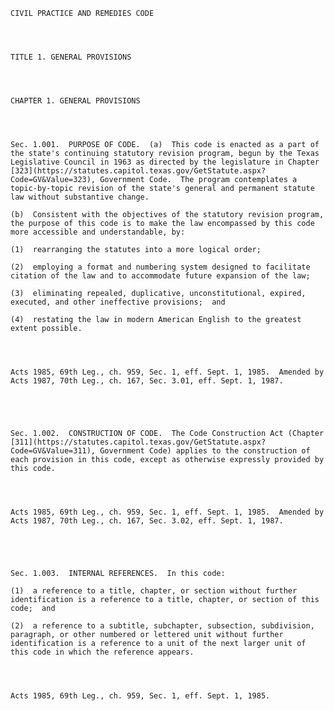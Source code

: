 ﻿
    
    
    	
    					
    
    
    CIVIL PRACTICE AND REMEDIES CODE
    
      
    
    
    TITLE 1. GENERAL PROVISIONS
    
      
    
    
    CHAPTER 1. GENERAL PROVISIONS
    
      
    
    
    Sec. 1.001.  PURPOSE OF CODE.  (a)  This code is enacted as a part of the state's continuing statutory revision program, begun by the Texas Legislative Council in 1963 as directed by the legislature in Chapter [323](https://statutes.capitol.texas.gov/GetStatute.aspx?Code=GV&Value=323), Government Code.  The program contemplates a topic-by-topic revision of the state's general and permanent statute law without substantive change.
    
    (b)  Consistent with the objectives of the statutory revision program, the purpose of this code is to make the law encompassed by this code more accessible and understandable, by:
    
    (1)  rearranging the statutes into a more logical order;
    
    (2)  employing a format and numbering system designed to facilitate citation of the law and to accommodate future expansion of the law;
    
    (3)  eliminating repealed, duplicative, unconstitutional, expired, executed, and other ineffective provisions;  and
    
    (4)  restating the law in modern American English to the greatest extent possible.
    
    
    
    
    Acts 1985, 69th Leg., ch. 959, Sec. 1, eff. Sept. 1, 1985.  Amended by Acts 1987, 70th Leg., ch. 167, Sec. 3.01, eff. Sept. 1, 1987.
    
    
    
    
    
    Sec. 1.002.  CONSTRUCTION OF CODE.  The Code Construction Act (Chapter [311](https://statutes.capitol.texas.gov/GetStatute.aspx?Code=GV&Value=311), Government Code) applies to the construction of each provision in this code, except as otherwise expressly provided by this code.
    
    
    
    
    Acts 1985, 69th Leg., ch. 959, Sec. 1, eff. Sept. 1, 1985.  Amended by Acts 1987, 70th Leg., ch. 167, Sec. 3.02, eff. Sept. 1, 1987.
    
    
    
    
    
    Sec. 1.003.  INTERNAL REFERENCES.  In this code:
    
    (1)  a reference to a title, chapter, or section without further identification is a reference to a title, chapter, or section of this code;  and
    
    (2)  a reference to a subtitle, subchapter, subsection, subdivision, paragraph, or other numbered or lettered unit without further identification is a reference to a unit of the next larger unit of this code in which the reference appears.
    
    
    
    
    Acts 1985, 69th Leg., ch. 959, Sec. 1, eff. Sept. 1, 1985.
    
    
    
    
    				
